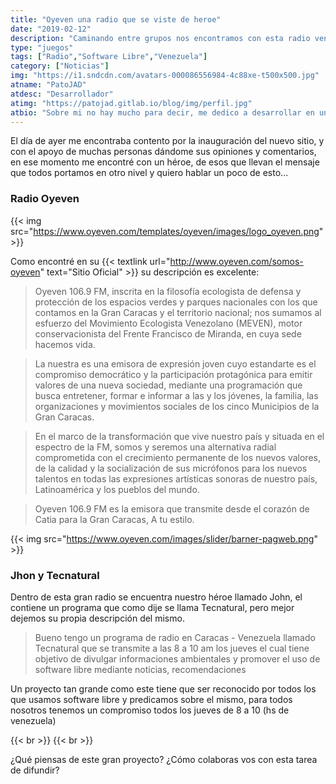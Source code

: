```yaml
---
title: "Oyeven una radio que se viste de heroe"
date: "2019-02-12"
description: "Caminando entre grupos nos encontramos con esta radio venezolana"
type: "juegos"
tags: ["Radio","Software Libre","Venezuela"]
category: ["Noticias"]
img: "https://i1.sndcdn.com/avatars-000086556984-4c88xe-t500x500.jpg"
atname: "PatoJAD"
atdesc: "Desarrollador"
atimg: "https://patojad.gitlab.io/blog/img/perfil.jpg"
atbio: "Sobre mi no hay mucho para decir, me dedico a desarrollar en una empresa de telecomunicaciones, utilizo linux desde el 2012 y hace años que es mi sistema operativo main. Soy una persona que busca crecer profesionalmente sin dejar de divertirse y hacer lo que me gusta. Siempre digo que cuando un proyecto sale es importante agradecer, por lo cual les recomiendo a todos leer la seccion Agreadecimientos en la cual me tome un tiempito para poder agradecer a todos y cada uno de los que hicieron posible todo esto."
---
```


El día de ayer me encontraba contento por la inauguración del nuevo sitio, y con el apoyo de muchas personas dándome sus opiniones y comentarios, en ese momento me encontré con un héroe, de esos que llevan el mensaje que todos portamos en otro nivel y quiero hablar un poco de esto...

### Radio Oyeven

{{< img src="https://www.oyeven.com/templates/oyeven/images/logo_oyeven.png" >}}

Como encontré en su {{< textlink url="http://www.oyeven.com/somos-oyeven" text="Sitio Oficial" >}} su descripción es excelente:

>Oyeven 106.9 FM, inscrita en la filosofía ecologista de defensa y protección de los espacios verdes y parques nacionales con los que contamos en la Gran Caracas y el territorio nacional; nos sumamos al esfuerzo del Movimiento Ecologista Venezolano (MEVEN), motor conservacionista del Frente Francisco de Miranda, en cuya sede hacemos vida.

>La nuestra es una emisora de expresión joven cuyo estandarte es el compromiso democrático y la participación protagónica para emitir valores de una nueva sociedad, mediante una programación que busca entretener, formar e informar a las y los jóvenes, la familia, las organizaciones y movimientos sociales de los cinco Municipios de la Gran Caracas.

>En el marco de la transformación que vive nuestro país y situada en el espectro de la FM, somos y seremos una alternativa radial comprometida con el crecimiento permanente de los nuevos valores, de la calidad y la socialización de sus micrófonos para los nuevos talentos en todas las expresiones artísticas sonoras de nuestro país, Latinoamérica y los pueblos del mundo.

>Oyeven 106.9 FM es la emisora que transmite desde el corazón de Catia para la Gran Caracas, A tu estilo.

{{< img src="https://www.oyeven.com/images/slider/barner-pagweb.png" >}}

### Jhon y Tecnatural

Dentro de esta gran radio se encuentra nuestro héroe llamado John, el contiene un programa que como dije se llama Tecnatural, pero mejor dejemos su propia descripción del mismo.

>Bueno tengo un programa de radio en Caracas - Venezuela llamado Tecnatural que se transmite a las 8 a 10 am los jueves el cual tiene objetivo de divulgar informaciones ambientales y promover el uso de software libre mediante noticias, recomendaciones

Un proyecto tan grande como este tiene que ser reconocido por todos los que usamos software libre y predicamos sobre el mismo, para todos nosotros tenemos un compromiso todos los jueves de 8 a 10 (hs de venezuela)

{{< br >}}
{{< br >}}

¿Qué piensas de este gran proyecto? ¿Cómo colaboras vos con esta tarea de difundir?
